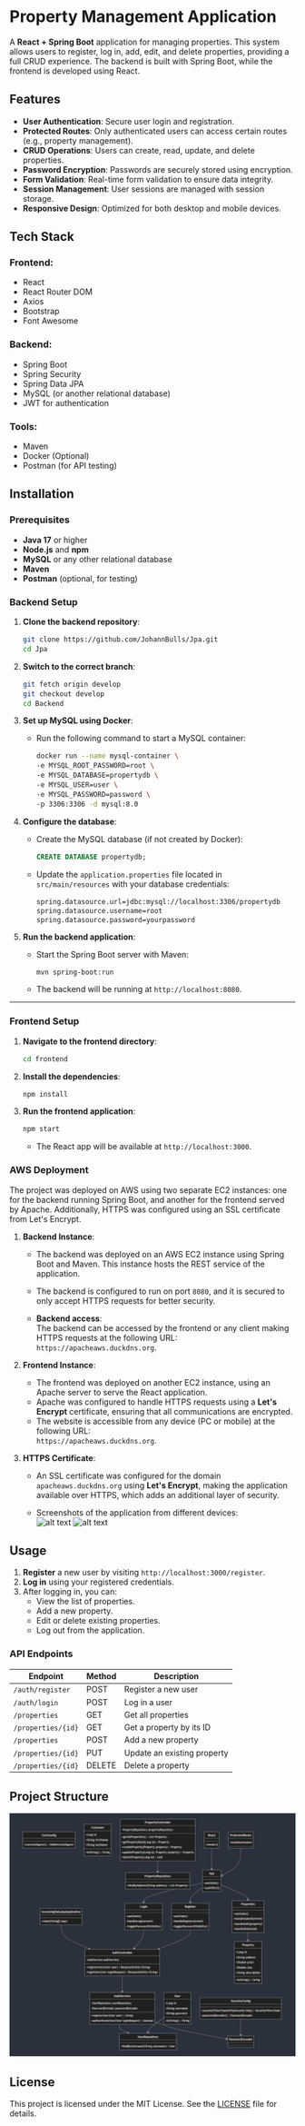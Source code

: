 # Property Management Application

A **React + Spring Boot** application for managing properties. This system allows users to register, log in, add, edit, and delete properties, providing a full CRUD experience. The backend is built with Spring Boot, while the frontend is developed using React.

## Features

- **User Authentication**: Secure user login and registration.
- **Protected Routes**: Only authenticated users can access certain routes (e.g., property management).
- **CRUD Operations**: Users can create, read, update, and delete properties.
- **Password Encryption**: Passwords are securely stored using encryption.
- **Form Validation**: Real-time form validation to ensure data integrity.
- **Session Management**: User sessions are managed with session storage.
- **Responsive Design**: Optimized for both desktop and mobile devices.

## Tech Stack

### Frontend:
- React
- React Router DOM
- Axios
- Bootstrap
- Font Awesome

### Backend:
- Spring Boot
- Spring Security
- Spring Data JPA
- MySQL (or another relational database)
- JWT for authentication

### Tools:
- Maven
- Docker (Optional)
- Postman (for API testing)

## Installation

### Prerequisites
- **Java 17** or higher
- **Node.js** and **npm**
- **MySQL** or any other relational database
- **Maven**
- **Postman** (optional, for testing)

### Backend Setup

1. **Clone the backend repository**:
    ```bash
    git clone https://github.com/JohannBulls/Jpa.git
    cd Jpa
    ```

2. **Switch to the correct branch**:
    ```bash
    git fetch origin develop
    git checkout develop
    cd Backend
    ```

3. **Set up MySQL using Docker**:
    - Run the following command to start a MySQL container:
      ```bash
      docker run --name mysql-container \
      -e MYSQL_ROOT_PASSWORD=root \
      -e MYSQL_DATABASE=propertydb \
      -e MYSQL_USER=user \
      -e MYSQL_PASSWORD=password \
      -p 3306:3306 -d mysql:8.0
      ```

4. **Configure the database**:
    - Create the MySQL database (if not created by Docker):
      ```sql
      CREATE DATABASE propertydb;
      ```
    - Update the `application.properties` file located in `src/main/resources` with your database credentials:
      ```properties
      spring.datasource.url=jdbc:mysql://localhost:3306/propertydb
      spring.datasource.username=root
      spring.datasource.password=yourpassword
      ```

5. **Run the backend application**:
    - Start the Spring Boot server with Maven:
      ```bash
      mvn spring-boot:run
      ```
    - The backend will be running at `http://localhost:8080`.

---

### Frontend Setup

1. **Navigate to the frontend directory**:
    ```bash
    cd frontend
    ```

2. **Install the dependencies**:
    ```bash
    npm install
    ```

3. **Run the frontend application**:
    ```bash
    npm start
    ```
    - The React app will be available at `http://localhost:3000`.

### AWS Deployment

The project was deployed on AWS using two separate EC2 instances: one for the backend running Spring Boot, and another for the frontend served by Apache. Additionally, HTTPS was configured using an SSL certificate from Let's Encrypt.

1. **Backend Instance**:
   - The backend was deployed on an AWS EC2 instance using Spring Boot and Maven. This instance hosts the REST service of the application.
   - The backend is configured to run on port `8080`, and it is secured to only accept HTTPS requests for better security.
   
   - **Backend access**:  
     The backend can be accessed by the frontend or any client making HTTPS requests at the following URL:  
     `https://apacheaws.duckdns.org`.

2. **Frontend Instance**:
   - The frontend was deployed on another EC2 instance, using an Apache server to serve the React application.
   - Apache was configured to handle HTTPS requests using a **Let's Encrypt** certificate, ensuring that all communications are encrypted.
   - The website is accessible from any device (PC or mobile) at the following URL:  
     `https://apacheaws.duckdns.org`.

3. **HTTPS Certificate**:
   - An SSL certificate was configured for the domain `apacheaws.duckdns.org` using **Let's Encrypt**, making the application available over HTTPS, which adds an additional layer of security.
   
   - Screenshots of the application from different devices:  
     ![alt text](Backend/src/main/resources/static/img/AWS.gif) ![alt text](Backend/src/main/resources/static/img/2024-10-08-19-57-52.gif)


## Usage

1. **Register** a new user by visiting `http://localhost:3000/register`.
2. **Log in** using your registered credentials.
3. After logging in, you can:
   - View the list of properties.
   - Add a new property.
   - Edit or delete existing properties.
   - Log out from the application.

### API Endpoints

| Endpoint              | Method | Description                          |
| --------------------- | ------ | ------------------------------------ |
| `/auth/register`      | POST   | Register a new user                  |
| `/auth/login`         | POST   | Log in a user                        |
| `/properties`         | GET    | Get all properties                   |
| `/properties/{id}`    | GET    | Get a property by its ID             |
| `/properties`         | POST   | Add a new property                   |
| `/properties/{id}`    | PUT    | Update an existing property          |
| `/properties/{id}`    | DELETE | Delete a property                    |

## Project Structure

[![Description of the image](Backend/src/main/resources/static/img/image.png)](https://acortar.link/HO12z7 "Click here to view more details")

## License

This project is licensed under the MIT License. See the [LICENSE](LICENSE) file for details.